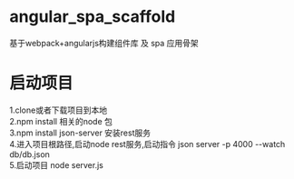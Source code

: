 # angular_spa_scaffold
基于webpack+angularjs构建组件库 及 spa 应用骨架

# 启动项目
1.clone或者下载项目到本地  
2.npm install 相关的node 包  
3.npm install json-server  安装rest服务    
4.进入项目根路径,启动node rest服务,启动指令 json server -p 4000 --watch db/db.json    
5.启动项目  node server.js    
